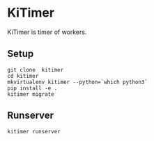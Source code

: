 # KiTimer
KiTimer is timer of workers.


## Setup
```
git clone  kitimer
cd kitimer
mkvirtualenv kitimer --python=`which python3`
pip install -e .
kitimer migrate
```


## Runserver
```
kitimer runserver
```
